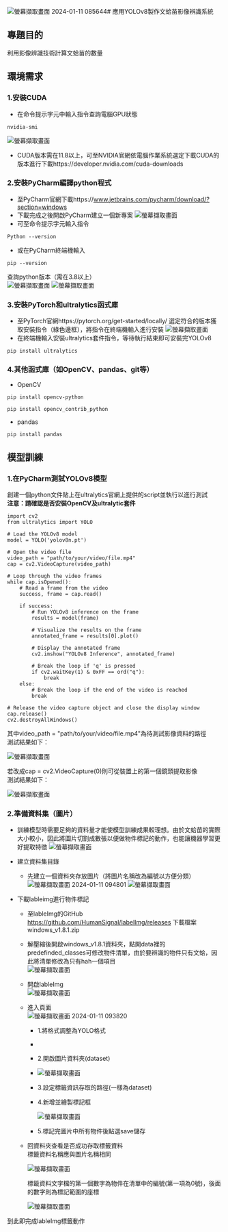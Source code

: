 ![螢幕擷取畫面 2024-01-11 085644](https://github.com/24613/Clam-image-recognition/assets/155034117/0ce800c1-222a-4ec5-96a4-39e79b85864c)# 應用YOLOv8製作文蛤苗影像辨識系統
## 專題目的
利用影像辨識技術計算文蛤苗的數量 
## 環境需求
### 1.安裝CUDA
- 在命令提示字元中輸入指令查詢電腦GPU狀態
```
nvidia-smi
```
![螢幕擷取畫面](https://github.com/24613/Clam-image-recognition/assets/155034117/74721b4c-33ba-4ed3-8957-16319ee7ac3f)
- CUDA版本需在11.8以上，可至NVIDIA官網依電腦作業系統選定下載CUDA的版本進行下載https://developer.nvidia.com/cuda-downloads
### 2.安裝PyCharm編譯python程式
- 至PyCharm官網下載https://www.jetbrains.com/pycharm/download/?section=windows
- 下載完成之後開啟PyCharm建立一個新專案
![螢幕擷取畫面](https://github.com/24613/Clam-image-recognition/assets/155034117/933374d3-233c-4a80-ac50-cc1653e54481)
- 可至命令提示字元輸入指令
```
Python --version
```
- 或在PyCharm終端機輸入
```
pip --version
```
查詢python版本（需在3.8以上）<br>
![螢幕擷取畫面](https://github.com/24613/Clam-image-recognition/assets/155034117/8ff23862-c27a-4f30-9490-63f8a0c2dd00)
![螢幕擷取畫面](https://github.com/24613/Clam-image-recognition/assets/155034117/99c797e9-8edb-46bb-886c-ec0284830861)
### 3.安裝PyTorch和ultralytics函式庫
- 至PyTorch官網https://pytorch.org/get-started/locally/ 選定符合的版本獲取安裝指令（綠色邊框），將指令在終端機輸入進行安裝
![螢幕擷取畫面](https://github.com/24613/Clam-image-recognition/assets/155034117/2fb5801e-9e3c-45f9-b8b2-9c6f7c25fe80)
- 在終端機輸入安裝ultralytics套件指令，等待執行結束即可安裝完YOLOv8
```
pip install ultralytics
```
### 4.其他函式庫（如OpenCV、pandas、git等）
- OpenCV
```
pip install opencv-python
```
```
pip install opencv_contrib_python
```
- pandas
```
pip install pandas
```
## 模型訓練
### 1.在PyCharm測試YOLOv8模型
創建一個python文件貼上在ultralytics官網上提供的script並執行以進行測試<br>
**注意：請確認是否安裝OpenCV及ultralytic套件**
```
import cv2
from ultralytics import YOLO

# Load the YOLOv8 model
model = YOLO('yolov8n.pt')

# Open the video file
video_path = "path/to/your/video/file.mp4"
cap = cv2.VideoCapture(video_path)

# Loop through the video frames
while cap.isOpened():
    # Read a frame from the video
    success, frame = cap.read()

    if success:
        # Run YOLOv8 inference on the frame
        results = model(frame)

        # Visualize the results on the frame
        annotated_frame = results[0].plot()

        # Display the annotated frame
        cv2.imshow("YOLOv8 Inference", annotated_frame)

        # Break the loop if 'q' is pressed
        if cv2.waitKey(1) & 0xFF == ord("q"):
            break
    else:
        # Break the loop if the end of the video is reached
        break

# Release the video capture object and close the display window
cap.release()
cv2.destroyAllWindows()
```

其中video_path = "path/to/your/video/file.mp4"為待測試影像資料的路徑<br>
測試結果如下：<br>

![螢幕擷取畫面](https://github.com/24613/Clam-image-recognition/assets/155034117/71fcb953-480a-4632-bd3e-29f0b351ff37)

若改成cap = cv2.VideoCapture(0)則可從裝置上的第一個鏡頭提取影像<br>
測試結果如下：<br>

![螢幕擷取畫面](https://github.com/24613/Clam-image-recognition/assets/155034117/13de8430-f41c-4f1d-bc1e-62c55a56db1e)

### 2.準備資料集（圖片）
- 訓練模型時需要足夠的資料量才能使模型訓練成果較理想。由於文蛤苗的實際大小較小，因此將圖片切割成數張以便做物件標記的動作，也能讓機器學習更好提取特徵
![螢幕擷取畫面 ](https://github.com/24613/Clam-image-recognition/assets/155034117/29156fa6-886f-4a04-88e2-fec89c91f43c)
- 建立資料集目錄
  - 先建立一個資料夾存放圖片（將圖片名稱改為編號以方便分類）<br>
    ![螢幕擷取畫面 2024-01-11 094801](https://github.com/24613/Clam-image-recognition/assets/155034117/414c0a91-d5d0-47c3-8933-c4fec01dc635)
    ![螢幕擷取畫面](https://github.com/24613/Clam-image-recognition/assets/155034117/627ddfae-0191-40c9-9697-14d106bca47b)
    
- 下載lableimg進行物件標記
  - 至lableImg的GitHub https://github.com/HumanSignal/labelImg/releases 下載檔案windows_v1.8.1.zip
  - 解壓縮後開啟windows_v1.8.1資料夾，點開data裡的predefinded_classes可修改物件清單，由於要辨識的物件只有文蛤，因此將清單修改為只有hah一個項目<br>
    ![螢幕擷取畫面](https://github.com/24613/Clam-image-recognition/assets/155034117/7e5e0bd6-c4fa-4df7-9308-58d669f1a92a)
  - 開啟lableImg<br> 
    ![螢幕擷取畫面](https://github.com/24613/Clam-image-recognition/assets/155034117/f925865e-3315-4996-b5f9-be728e77ee92)
  - 進入頁面<br>
    ![螢幕擷取畫面 2024-01-11 093820](https://github.com/24613/Clam-image-recognition/assets/155034117/cd30f06e-4489-4922-b555-c0f8d2f3c7cd)
    
    - 1.將格式調整為YOLO格式
    - 
    - 2.開啟圖片資料夾(dataset)
    - 
       ![螢幕擷取畫面](https://github.com/24613/Clam-image-recognition/assets/155034117/ad7aa36e-c320-4e3c-bd5b-28c1ad56294f)
      
    - 3.設定標籤資訊存取的路徑(一樣為dataset)
    
    - 4.新增並繪製標記框
      
       ![螢幕擷取畫面](https://github.com/24613/Clam-image-recognition/assets/155034117/f50525c3-4fdc-491b-a688-dd7b9bc71348)

      
    - 5.標記完圖片中所有物件後點選save儲存
      
  - 回資料夾查看是否成功存取標籤資料<br>
    標籤資料名稱應與圖片名稱相同<br>
    
    ![螢幕擷取畫面](https://github.com/24613/Clam-image-recognition/assets/155034117/c0575766-4a4b-432a-b28c-6ca29d0e428f)

    標籤資料文字檔的第一個數字為物件在清單中的編號(第一項為0號)，後面的數字則為標記範圍的座標<br>

    ![螢幕擷取畫面](https://github.com/24613/Clam-image-recognition/assets/155034117/499ffb29-85c8-4d5c-a500-f56e5131bcbf)

到此即完成lableImg標籤動作


